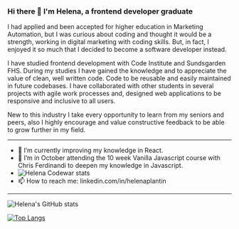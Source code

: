 ### Hi there 👋 I'm Helena, a frontend developer graduate

I had applied and been accepted for higher education in Marketing Automation, but I was curious about coding and thought it would be a strength, working in digital marketing with coding skills. But, in fact, I enjoyed it so much that I decided to become a software developer instead.

I have studied frontend development with Code Institute and Sundsgarden FHS. During my studies I have gained the knowledge and to appreciate the value of clean, well written code. Code to be reusable and easily maintained in future codebases. I have collaborated with other students in several projects with agile work processes and, designed web applications to be responsive and inclusive to all users.

New to this industry I take every opportunity to learn from my seniors and peers, also I highly encourage and value constructive feedback to be able to grow further in my field. 

<hr>

- 🌻 I’m currently improving my knowledge in React.
- 🌱 I’m in October attending the 10 week Vanilla Javascript course with Chris Ferdinandi to deepen my knowledge in Javascript.
- ![Helena Codewar stats](https://www.codewars.com/users/Helena-p/badges/small)
- 📫 How to reach me: linkedin.com/in/helenaplantin

<hr>


![Helena's GitHub stats](https://github-readme-stats.vercel.app/api?username=Helena-p&show_icons=true&theme=gruvbox)


[![Top Langs](https://github-readme-stats.vercel.app/api/top-langs/?username=Helena-p&layout=compact&theme=gruvbox)](https://github.com/Helena-p/github-readme-stats)
